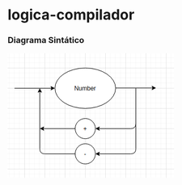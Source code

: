 # logica-compilador

### Diagrama Sintático

![alt text](https://github.com/gDuarteg/logica-compilador/blob/main/ds.png)
